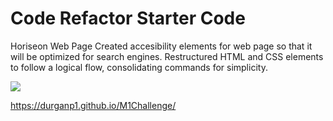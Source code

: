 # Code Refactor Starter Code
Horiseon Web Page
    Created accesibility elements for web page so that it will be optimized for search engines.  Restructured HTML and CSS elements to follow a logical flow, consolidating commands for simplicity.

![](/assets/images/Screen%20Shot%202020-06-01%20at%2013.20.55.png)

https://durganp1.github.io/M1Challenge/

